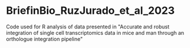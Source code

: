 # BriefinBio_RuzJurado_et_al_2023
Code used for R analysis of data presented in "Accurate and robust integration of single cell transcriptomics data in mice and man through an orthologue integration pipeline"
